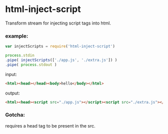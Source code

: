 # html-inject-script

Transform stream for injecting script tags into html.

### example:

```js
var injectScripts = require('html-inject-script')

process.stdin
.pipe( injectScripts(['./app.js', './extra.js']) )
.pipe( process.stdout )
```

input:
```html
<html><head></head><body>hello</body></html>
```
output:
```html
<html><head><script src="./app.js"></script><script src="./extra.js"></script></head><body>hello</body></html>
```

### Gotcha:
requires a head tag to be present in the src.